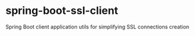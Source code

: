 # spring-boot-ssl-client
Spring Boot client application utils for simplifying SSL connections creation
